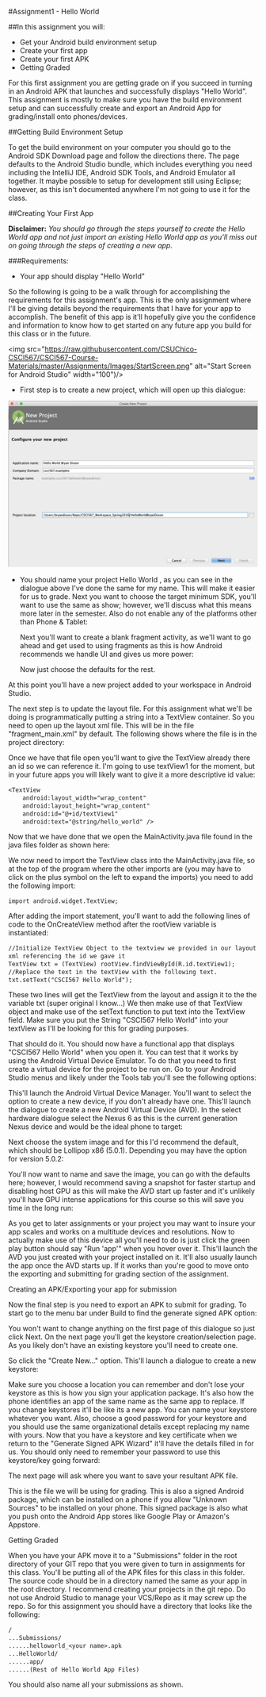 #Assignment1 - Hello World

##In this assignment you will:

* Get your Android build environment setup
* Create your first app
* Create your first APK
* Getting Graded


For this first assignment you are getting grade on if you succeed in turning in an Android APK that launches and successfully displays "Hello World". This assignment is mostly to make sure you have the build environment setup and can successfully create and export an Android App for grading/install onto phones/devices.

##Getting Build Environment Setup

To get the build environment on your computer you should go to the Android SDK Download page and follow the directions there. The page defaults to the Android Studio bundle, which includes everything you need including the IntelliJ IDE, Android SDK Tools, and Android Emulator all together. It maybe possible to setup for development still using Eclipse; however, as this isn't documented anywhere I'm not going to use it for the class.

##Creating Your First App

**Disclaimer:** *You should go through the steps yourself to create the Hello World app and not just import an existing Hello World app as you'll miss out on going through the steps of creating a new app.*

###Requirements:

* Your app should display "Hello World"


So the following is going to be a walk through for accomplishing the requirements for this assignment's app. This is the only assignment where I'll be giving details beyond the requirements that I have for your app to accomplish. The benefit of this app is it'll hopefully give you the confidence and information to know how to get started on any future app you build for this class or in the future.

<img src="https://raw.githubusercontent.com/CSUChico-CSCI567/CSCI567-Course-Materials/master/Assignments/Images/StartScreen.png" alt="Start Screen for Android Studio" width="100")/>

* First step is to create a new project, which will open up this dialogue:

![New Project Screen 1](https://raw.githubusercontent.com/CSUChico-CSCI567/CSCI567-Course-Materials/master/Assignments/Images/NewProject1.png "New Project Screen 1 for Android Studio")




* You should name your project Hello World <Your Name>, as you can see in the dialogue above I've done the same for my name. This will make it easier for us to grade. Next you want to choose the target minimum SDK, you'll want to use the same as show; however, we'll discuss what this means more later in the semester. Also do not enable any of the platforms other than Phone & Tablet:



    Next you'll want to create a blank fragment activity, as we'll want to go ahead and get used to using fragments as this is how Android recommends we handle UI and gives us more power:



    Now just choose the defaults for the rest.


At this point you'll have a new project added to your workspace in Android Studio.

The next step is to update the layout file. For this assignment what we'll be doing is programmatically putting a string into a TextView container. So you need to open up the layout xml file. This will be in the file "fragment_main.xml" by default. The following shows where the file is in the project directory:



Once we have that file open you'll want to give the TextView already there an id so we can reference it. I'm going to use textView1 for the moment, but in your future apps you will likely want to give it a more descriptive id value:

	<TextView
		android:layout_width="wrap_content"
		android:layout_height="wrap_content"
		android:id="@+id/textView1"
		android:text="@string/hello_world" />


Now that we have done that we open the MainActivity.java file found in the java files folder as shown here:



We now need to import the TextView class into the MainActivity.java file, so at the top of the program where the other imports are (you may have to click on the plus symbol on the left to expand the imports) you need to add the following import:

	import android.widget.TextView;


After adding the import statement, you'll want to add the following lines of code to the OnCreateView method after the rootView variable is instantiated:

	//Initialize TextView Object to the textview we provided in our layout xml referencing the id we gave it
	TextView txt = (TextView) rootView.findViewById(R.id.textView1);
    //Replace the text in the textView with the following text.
    txt.setText("CSCI567 Hello World");


These two lines will get the TextView from the layout and assign it to the the variable txt (super original I know...) We then make use of that TextView object and make use of the setText function to put text into the TextView field. Make sure you put the String "CSCI567 Hello World" into your textView as I'll be looking for this for grading purposes.

That should do it. You should now have a functional app that displays "CSCI567 Hello World" when you open it. You can test that it works by using the Android Virtual Device Emulator. To do that you need to first create a virtual device for the project to be run on. Go to your Android Studio menus and likely under the Tools tab you'll see the following options:



This'll launch the Android Virtual Device Manager. You'll want to select the option to create a new device, if you don't already have one. This'll launch the dialogue to create a new Android Virtual Device (AVD). In the select hardware dialogue select the Nexus 6 as this is the current generation Nexus device and would be the ideal phone to target:



Next choose the system image and for this I'd recommend the default, which should be Lollipop x86 (5.0.1). Depending you may have the option for version 5.0.2:


You'll now want to name and save the image, you can go with the defaults here; however, I would recommend saving a snapshot for faster startup and disabling host GPU as this will make the AVD start up faster and it's unlikely you'll have GPU intense applications for this course so this will save you time in the long run:


As you get to later assignments or your project you may want to insure your app scales and works on a multitude devices and resolutions. Now to actually make use of this device all you'll need to do is just click the green play button should say "Run 'app'" when you hover over it. This'll launch the AVD you just created with your project installed on it. It'll also usually launch the app once the AVD starts up. If it works than you're good to move onto the exporting and submitting for grading section of the assignment.

Creating an APK/Exporting your app for submission

Now the final step is you need to export an APK to submit for grading. To start go to the menu bar under Build to find the generate signed APK option:



You won't want to change anything on the first page of this dialogue so just click Next. On the next page you'll get the keystore creation/selection page. As you likely don't have an existing keystore you'll need to create one.



So click the "Create New..." option. This'll launch a dialogue to create a new keystore:



Make sure you choose a location you can remember and don't lose your keystore as this is how you sign your application package. It's also how the phone identifies an app of the same name as the same app to replace. If you change keystores it'll be like its a new app. You can name your keystore whatever you want. Also, choose a good password for your keystore and you should use the same organizational details except replacing my name with yours. Now that you have a keystore and key certificate when we return to the "Generate Signed APK Wizard" it'll have the details filled in for us. You should only need to remember your password to use this keystore/key going forward:



The next page will ask where you want to save your resultant APK file.



This is the file we will be using for grading. This is also a signed Android package, which can be installed on a phone if you allow "Unknown Sources" to be installed on your phone. This signed package is also what you push onto the Android App stores like Google Play or Amazon's Appstore.

Getting Graded

When you have your APK move it to a "Submissions" folder in the root directory of your GIT repo that you were given to turn in assignments for this class. You'll be putting all of the APK files for this class in this folder. The source code should be in a directory named the same as your app in the root directory. I recommend creating your projects in the git repo. Do not use Android Studio to manage your VCS/Repo as it may screw up the repo. So for this assignment you should have a directory that looks like the following:

    /
    ...Submissions/
    ......helloworld_<your name>.apk
    ...HelloWorld/
    ......app/
    ......(Rest of Hello World App Files)


You should also name all your submissions as shown.
